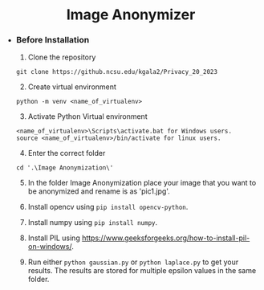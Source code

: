 <h1 align="center">
    Image Anonymizer
  </a>
</h1>

- ### Before Installation


    1. Clone the repository

    ```
    git clone https://github.ncsu.edu/kgala2/Privacy_20_2023
    ```

    2. Create virtual environment

    ```
    python -m venv <name_of_virtualenv>
    ```

    3. Activate Python Virtual environment

    ```
    <name_of_virtualenv>\Scripts\activate.bat for Windows users.
    source <name_of_virtualenv>/bin/activate for linux users.
    ```

    4. Enter the correct folder

    ```
    cd '.\Image Anonymization\' 
    ```

    5. In the folder Image Anonymization place your image that you want to be anonymized and rename is as 'pic1.jpg'.

    6. Install opencv using ```pip install opencv-python```.

    7. Install numpy using ```pip install numpy```.

    8. Install PIL using https://www.geeksforgeeks.org/how-to-install-pil-on-windows/.
    
  	9. Run either ```python gaussian.py``` or ```python laplace.py``` to get your results. The results are stored for multiple epsilon values in the same folder.



